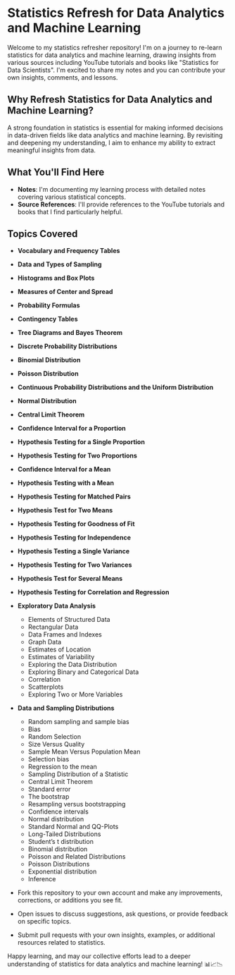 # Statistics Refresh for Data Analytics and Machine Learning

Welcome to my statistics refresher repository! I'm on a journey to re-learn statistics for data analytics and machine learning, drawing insights from various sources including YouTube tutorials and books like "Statistics for Data Scientists". I'm excited to share my notes and you can contribute your own insights, comments, and lessons.

## Why Refresh Statistics for Data Analytics and Machine Learning?

A strong foundation in statistics is essential for making informed decisions in data-driven fields like data analytics and machine learning. By revisiting and deepening my understanding, I aim to enhance my ability to extract meaningful insights from data.

## What You'll Find Here

- **Notes**: I'm documenting my learning process with detailed notes covering various statistical concepts.
- **Source References**: I'll provide references to the YouTube tutorials and books that I find particularly helpful.

## Topics Covered
- **Vocabulary and Frequency Tables**
- **Data and Types of Sampling**
- **Histograms and Box Plots**
- **Measures of Center and Spread**
- **Probability Formulas**
- **Contingency Tables**
- **Tree Diagrams and Bayes Theorem**
- **Discrete Probability Distributions**
- **Binomial Distribution**
- **Poisson Distribution**
- **Continuous Probability Distributions and the Uniform Distribution**
- **Normal Distribution**
- **Central Limit Theorem**
- **Confidence Interval for a Proportion**
- **Hypothesis Testing for a Single Proportion**
- **Hypothesis Testing for Two Proportions**
- **Confidence Interval for a Mean**
- **Hypothesis Testing with a Mean**
- **Hypothesis Testing for Matched Pairs**
- **Hypothesis Test for Two Means**
- **Hypothesis Testing for Goodness of Fit**
- **Hypothesis Testing for Independence**
- **Hypothesis Testing a Single Variance**
- **Hypothesis Testing for Two Variances**
- **Hypothesis Test for Several Means**
- **Hypothesis Testing for Correlation and Regression**

- **Exploratory Data Analysis**
   - Elements of Structured Data
   - Rectangular Data
   - Data Frames and Indexes
   - Graph Data
   - Estimates of Location
   - Estimates of Variability
   - Exploring the Data Distribution
   - Exploring Binary and Categorical Data
   - Correlation
   - Scatterplots
   - Exploring Two or More Variables

- **Data and Sampling Distributions**
   - Random sampling and sample bias
   - Bias
   - Random Selection
   - Size Versus Quality
   - Sample Mean Versus Population Mean
   - Selection bias
   - Regression to the mean
   - Sampling Distribution of a Statistic
   - Central Limit Theorem
   - Standard error
   - The bootstrap
   - Resampling versus bootstrapping
   - Confidence intervals
   - Normal distribution
   - Standard Normal and QQ-Plots
   - Long-Tailed Distributions
   - Student’s t distribution
   - Binomial distribution
   - Poisson and Related Distributions
   - Poisson Distributions
   - Exponential distribution
   - Inference



- Fork this repository to your own account and make any improvements, corrections, or additions you see fit.
- Open issues to discuss suggestions, ask questions, or provide feedback on specific topics.
- Submit pull requests with your own insights, examples, or additional resources related to statistics.

Happy learning, and may our collective efforts lead to a deeper understanding of statistics for data analytics and machine learning! 📊📈📉
